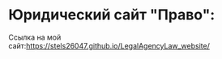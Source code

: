 # Юридический сайт "Право":

Ссылка на мой сайт:https://stels26047.github.io/LegalAgencyLaw_website/
